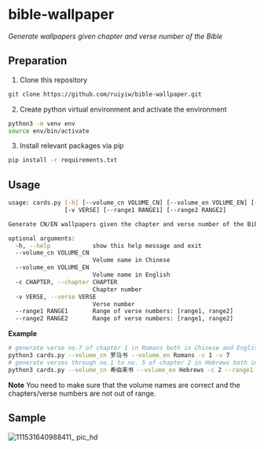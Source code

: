 # bible-wallpaper
_Generate wallpapers given chapter and verse number of the Bible_


## Preparation
1. Clone this repository
```bash
git clone https://github.com/ruiyiw/bible-wallpaper.git
```

2. Create python virtual environment and activate the environment
```bash
python3 -m venv env
source env/bin/activate
```

3. Install relevant packages via pip
```bash
pip install -r requirements.txt
```

## Usage
```bash
usage: cards.py [-h] [--volume_cn VOLUME_CN] [--volume_en VOLUME_EN] [-c CHAPTER]
                [-v VERSE] [--range1 RANGE1] [--range2 RANGE2]

Generate CN/EN wallpapers given the chapter and verse number of the Bible.

optional arguments:
  -h, --help            show this help message and exit
  --volume_cn VOLUME_CN
                        Volume name in Chinese
  --volume_en VOLUME_EN
                        Volume name in English
  -c CHAPTER, --chapter CHAPTER
                        Chapter number
  -v VERSE, --verse VERSE
                        Verse number
  --range1 RANGE1       Range of verse numbers: [range1, range2]
  --range2 RANGE2       Range of verse numbers: [range1, range2]
```
**Example**
```bash
# generate verse no.7 of chapter 1 in Romans both in Chinese and English
python3 cards.py --volume_cn 罗马书 --volume_en Romans -c 1 -v 7
# generate verses through no.1 to no. 5 of chapter 2 in Hebrews both in Chinese and English
python3 cards.py --volume_cn 希伯来书 --volume_en Hebrews -c 2 --range1 1 --range2 5 
```

**Note**
You need to make sure that the volume names are correct and the chapters/verse numbers are not out of range.

## Sample
![111531640988411_ pic_hd](https://user-images.githubusercontent.com/76935534/147840597-143608ce-e4e3-4080-9208-59472a182ff6.jpg)
